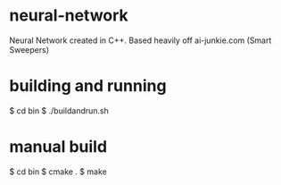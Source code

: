 # neural-network
Neural Network created in C++. Based heavily off ai-junkie.com (Smart Sweepers)

# building and running
$ cd bin
$ ./buildandrun.sh

# manual build
$ cd bin
$ cmake .
$ make
